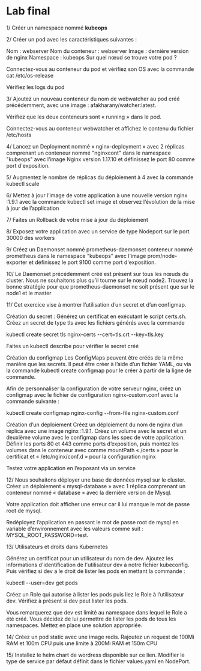 # Lab final


1/ Créer un namespace nommé **kubeops**



2/ Créer un pod avec les caractéristiques suivantes :

Nom : webserver
Nom du conteneur : webserver
Image : dernière version de nginx
Namespace : kubeops
Sur quel nœud se trouve votre pod ?

Connectez-vous au conteneur du pod et vérifiez son OS avec la commande cat /etc/os-release

Vérifiez les logs du pod



3/ Ajoutez un nouveau conteneur du nom de webwatcher au pod créé précédemment, avec une image : afakharany/watcher:latest.

Vérifiez que les deux conteneurs sont « running » dans le pod.

Connectez-vous au conteneur webwatcher et affichez le contenu du fichier /etc/hosts



4/ Lancez un Deployment nommé « nginx-deployment » avec 2 réplicas comprenant un conteneur nommé "nginxcont" dans le namespace "kubeops" avec l'image Nginx version 1.17.10 et définissez le port 80 comme port d'exposition.



5/ Augmentez le nombre de réplicas du déploiement à 4 avec la commande kubectl scale



6/ Mettez à jour l’image de votre application à une nouvelle version nginx :1.9.1 avec la commande kubectl set image et observez l’évolution de la mise à jour de l’application



7/ Faites un Rollback de votre mise à jour du déploiement



8/ Exposez votre application avec un service de type Nodeport sur le port 30000 des workers



9/ Créez un Daemonset nommé prometheus-daemonset conteneur nommé prometheus dans le namespace "kubeops" avec l'image prom/node-exporter et définissez le port 9100 comme port d'exposition.



10/ Le Daemonset précédemment créé est présent sur tous les nœuds du cluster. Nous ne souhaitons plus qu’il tourne sur le nœud node2. Trouvez la bonne stratégie pour que prometheus-daemonset ne soit présent que sur le node1 et le master



11/ Cet exercice vise à montrer l’utilisation d’un secret et d’un configmap.

Création du secret :
Générez un certificat en exécutant le script certs.sh. Créez un secret de type tls avec les fichiers générés avec la commande

kubectl create secret tls nginx-certs --cert=tls.crt --key=tls.key



Faites un kubectl describe pour vérifier le secret créé



Création du configmap
Les ConfigMaps peuvent être créés de la même manière que les secrets. Il peut être créer à l’aide d’un fichier YAML, ou via la commande kubectl create configmap pour le créer à partir de la ligne de commande.

Afin de personnaliser la configuration de votre serveur nginx, créez un configmap avec le fichier de configuration nginx-custom.conf avec la commande suivante :

kubectl create configmap nginx-config --from-file nginx-custom.conf
 
 
Création d’un déploiement
Créez un déploiement du nom de nginx d’un réplica avec une image nginx :1.9.1. Créez un volume avec le secret et un deuxième volume avec le configmap dans les spec de votre application. Définir les ports 80 et 443 comme ports d’exposition, puis montez les volumes dans le conteneur avec comme mountPath « /certs » pour le certificat et « /etc/nginx/conf.d » pour la configuration nginx

 

Testez votre application en l’exposant via un service



12/ Nous souhaitons déployer une base de données mysql sur le cluster. Créez un déploiement « mysql-database » avec 1 réplica comprenant un conteneur nommé « database » avec la dernière version de Mysql.



Votre application doit afficher une erreur car il lui manque le mot de passe root de mysql.



Redéployez l’application en passant le mot de passe root de mysql en variable d’environnement avec les valeurs comme suit : MYSQL_ROOT_PASSWORD=test.





13/ Utilisateurs et droits dans Kubernetes

Générez un certificat pour un utilisateur du nom de dev. Ajoutez les informations d'identification de l'utilisateur dev à notre fichier kubeconfig. Puis vérifiez si dev a le droit de lister les pods en mettant la commande :

kubectl --user=dev get pods


Créez un Role qui autorise à lister les pods puis liez le Role à l’utilisateur dev. Vérifiez à présent si dev peut lister les pods.



Vous remarquerez que dev est limité au namespace dans lequel le Role a été créé. Vous décidez de lui permettre de lister les pods de tous les namespaces. Mettez en place une solution appropriée.



14/ Créez un pod static avec une image redis. Rajoutez un request de 100Mi RAM et 100m CPU puis une limite à 200Mi RAM et 150m CPU



15/ Installez le helm chart de wordress disponible sur ce lien. Modifier le type de service par défaut définit dans le fichier values.yaml en NodePort.